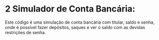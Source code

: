 # 2 Simulador de Conta Bancária:

Este código é uma simulação de conta bancária com titular, saldo e senha, onde é possível fazer depósitos, saques e ver o saldo com as devidas restrições de senha.
